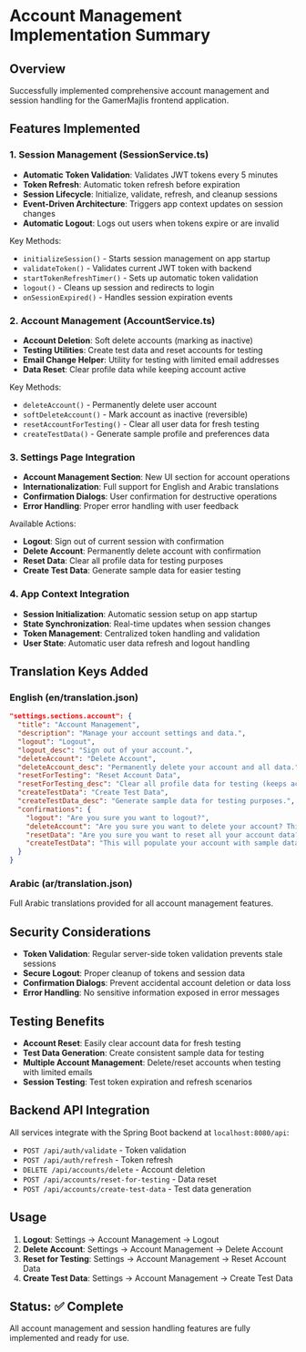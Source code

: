 # Account Management Implementation Summary

## Overview

Successfully implemented comprehensive account management and session handling for the GamerMajlis frontend application.

## Features Implemented

### 1. Session Management (SessionService.ts)

- **Automatic Token Validation**: Validates JWT tokens every 5 minutes
- **Token Refresh**: Automatic token refresh before expiration
- **Session Lifecycle**: Initialize, validate, refresh, and cleanup sessions
- **Event-Driven Architecture**: Triggers app context updates on session changes
- **Automatic Logout**: Logs out users when tokens expire or are invalid

Key Methods:

- `initializeSession()` - Starts session management on app startup
- `validateToken()` - Validates current JWT token with backend
- `startTokenRefreshTimer()` - Sets up automatic token validation
- `logout()` - Cleans up session and redirects to login
- `onSessionExpired()` - Handles session expiration events

### 2. Account Management (AccountService.ts)

- **Account Deletion**: Soft delete accounts (marking as inactive)
- **Testing Utilities**: Create test data and reset accounts for testing
- **Email Change Helper**: Utility for testing with limited email addresses
- **Data Reset**: Clear profile data while keeping account active

Key Methods:

- `deleteAccount()` - Permanently delete user account
- `softDeleteAccount()` - Mark account as inactive (reversible)
- `resetAccountForTesting()` - Clear all user data for fresh testing
- `createTestData()` - Generate sample profile and preferences data

### 3. Settings Page Integration

- **Account Management Section**: New UI section for account operations
- **Internationalization**: Full support for English and Arabic translations
- **Confirmation Dialogs**: User confirmation for destructive operations
- **Error Handling**: Proper error handling with user feedback

Available Actions:

- **Logout**: Sign out of current session with confirmation
- **Delete Account**: Permanently delete account with confirmation
- **Reset Data**: Clear all profile data for testing purposes
- **Create Test Data**: Generate sample data for easier testing

### 4. App Context Integration

- **Session Initialization**: Automatic session setup on app startup
- **State Synchronization**: Real-time updates when session changes
- **Token Management**: Centralized token handling and validation
- **User State**: Automatic user data refresh and logout handling

## Translation Keys Added

### English (en/translation.json)

```json
"settings.sections.account": {
  "title": "Account Management",
  "description": "Manage your account settings and data.",
  "logout": "Logout",
  "logout_desc": "Sign out of your account.",
  "deleteAccount": "Delete Account",
  "deleteAccount_desc": "Permanently delete your account and all data.",
  "resetForTesting": "Reset Account Data",
  "resetForTesting_desc": "Clear all profile data for testing (keeps account active).",
  "createTestData": "Create Test Data",
  "createTestData_desc": "Generate sample data for testing purposes.",
  "confirmations": {
    "logout": "Are you sure you want to logout?",
    "deleteAccount": "Are you sure you want to delete your account? This action cannot be undone.",
    "resetData": "Are you sure you want to reset all your account data?",
    "createTestData": "This will populate your account with sample data. Continue?"
  }
}
```

### Arabic (ar/translation.json)

Full Arabic translations provided for all account management features.

## Security Considerations

- **Token Validation**: Regular server-side token validation prevents stale sessions
- **Secure Logout**: Proper cleanup of tokens and session data
- **Confirmation Dialogs**: Prevent accidental account deletion or data loss
- **Error Handling**: No sensitive information exposed in error messages

## Testing Benefits

- **Account Reset**: Easily clear account data for fresh testing
- **Test Data Generation**: Create consistent sample data for testing
- **Multiple Account Management**: Delete/reset accounts when testing with limited emails
- **Session Testing**: Test token expiration and refresh scenarios

## Backend API Integration

All services integrate with the Spring Boot backend at `localhost:8080/api`:

- `POST /api/auth/validate` - Token validation
- `POST /api/auth/refresh` - Token refresh
- `DELETE /api/accounts/delete` - Account deletion
- `POST /api/accounts/reset-for-testing` - Data reset
- `POST /api/accounts/create-test-data` - Test data generation

## Usage

1. **Logout**: Settings → Account Management → Logout
2. **Delete Account**: Settings → Account Management → Delete Account
3. **Reset for Testing**: Settings → Account Management → Reset Account Data
4. **Create Test Data**: Settings → Account Management → Create Test Data

## Status: ✅ Complete

All account management and session handling features are fully implemented and ready for use.
